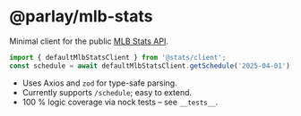 # @parlay/mlb-stats

Minimal client for the public [MLB Stats API](https://statsapi.mlb.com/).

```ts
import { defaultMlbStatsClient } from '@stats/client';
const schedule = await defaultMlbStatsClient.getSchedule('2025-04-01');
```

* Uses Axios and `zod` for type-safe parsing.
* Currently supports `/schedule`; easy to extend.
* 100 % logic coverage via nock tests – see `__tests__`.
